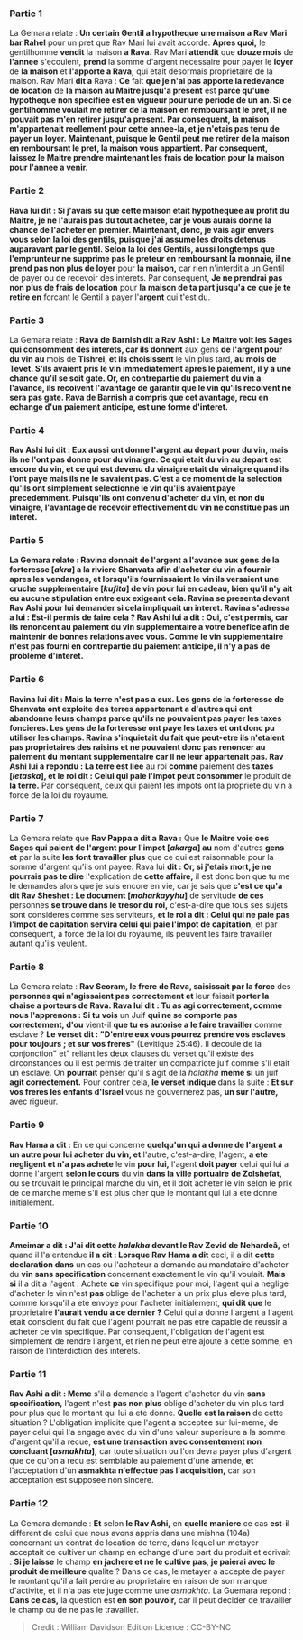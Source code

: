 
### Partie 1
La Gemara relate : <b>Un certain Gentil a hypotheque une maison a Rav Mari bar Rahel</b> pour un pret que Rav Mari lui avait accorde. <b>Apres quoi,</b> le gentilhomme <b>vendit</b> la maison <b>a Rava.</b> Rav Mari <b>attendit</b> que <b>douze mois</b> de <b>l'annee</b> s'ecoulent, <b>prend</b> la somme d'argent necessaire pour payer le <b>loyer</b> de <b>la maison</b> et <b>l'apporte a Rava,</b> qui etait desormais proprietaire de la maison. Rav Mari <b>dit a</b> Rava : <b>Ce</b> fait <b>que je n'ai pas apporte la redevance de location</b> de <b>la maison au Maitre jusqu'a present</b> est <b>parce qu'une <b>hypotheque non specifiee</b> est en vigueur pour une periode de <b>un an. Si</b> ce <b>gentilhomme voulait me retirer</b> de la maison en remboursant le pret, <b>il ne pouvait pas m'en retirer</b> jusqu'a present. Par consequent, la maison m'appartenait reellement pour cette annee-la, et je n'etais pas tenu de payer un loyer. Maintenant, puisque le Gentil peut me retirer de la maison en remboursant le pret, la maison vous appartient. Par consequent, <b>laissez le Maitre prendre maintenant les frais de location</b> pour <b>la maison</b> pour l'annee a venir.

### Partie 2
Rava lui <b>dit : Si j'avais su que</b> cette maison <b>etait hypothequee au profit du Maitre, je ne l'aurais pas du tout achetee</b>, car je vous aurais donne la chance de l'acheter en premier. <b>Maintenant,</b> donc, <b>je vais agir envers vous selon la loi</b> des gentils, puisque j'ai assume les droits detenus auparavant par le gentil. Selon la loi des Gentils, <b>aussi longtemps que</b> l'emprunteur <b>ne supprime pas</b> le preteur <b>en</b> remboursant la <b>monnaie,</b> il ne prend pas non plus de loyer</b> pour <b>la maison,</b> car rien n'interdit a un Gentil de payer ou de recevoir des interets. Par consequent, <b>Je ne prendrai pas non plus de frais de location</b> pour <b>la maison de ta part jusqu'a ce que je te retire en</b> forcant le Gentil a payer l'<b>argent</b> qui t'est du.

### Partie 3
La Gemara relate : <b>Rava de Barnish dit a Rav Ashi : Le Maitre voit les Sages qui consomment des interets, car ils donnent</b> aux gens <b>de l'argent pour du vin au</b> mois de <b>Tishrei, et ils choisissent</b> le vin plus tard, <b>au mois de <b>Tevet.</b> S'ils avaient pris le vin immediatement apres le paiement, il y a une chance qu'il se soit gate. Or, en contrepartie du paiement du vin a l'avance, ils recoivent l'avantage de garantir que le vin qu'ils recoivent ne sera pas gate. Rava de Barnish a compris que cet avantage, recu en echange d'un paiement anticipe, est une forme d'interet.

### Partie 4
Rav Ashi lui <b>dit : Eux aussi ont donne</b> l'argent au depart <b>pour du vin,</b> mais <b>ils ne l'ont pas donne</b> <b>pour du vinaigre. Ce qui etait du vin au depart est</b> encore du <b>vin,</b> et <b>ce qui</b> est devenu du <b>vinaigre etait du vinaigre</b> quand ils l'ont paye mais ils ne le savaient pas. <b>C'est a ce moment</b> de la selection <b>qu'ils</b> ont simplement <b>selectionne</b> le vin qu'ils avaient paye precedemment. Puisqu'ils ont convenu d'acheter du vin, et non du vinaigre, l'avantage de recevoir effectivement du vin ne constitue pas un interet.

### Partie 5
La Gemara relate : <b>Ravina donnait de l'argent</b> a l'avance <b>aux gens de la forteresse [<i>akra</i>] a</b> la riviere <b>Shanvata</b> afin d'acheter du vin a fournir apres les vendanges, <b>et</b> lorsqu'ils fournissaient le vin <b>ils versaient une cruche supplementaire [<i>kufita</i>]</b> de vin <b>pour lui</b> en cadeau, bien qu'il n'y ait eu aucune stipulation entre eux exigeant cela. Ravina <b>se presenta devant Rav Ashi</b> pour lui demander si cela impliquait un interet. Ravina <b>s'adressa a lui : Est-il permis</b> de faire cela ? Rav Ashi <b>lui a dit : Oui,</b> c'est permis, car <b>ils renoncent</b> au paiement du vin supplementaire <b>a votre</b> benefice afin de maintenir de bonnes relations avec vous. Comme le vin supplementaire n'est pas fourni en contrepartie du paiement anticipe, il n'y a pas de probleme d'interet.

### Partie 6
Ravina <b>lui dit : Mais la terre n'est pas a eux.</b> Les gens de la forteresse de Shanvata ont exploite des terres appartenant a d'autres qui ont abandonne leurs champs parce qu'ils ne pouvaient pas payer les taxes foncieres. Les gens de la forteresse ont paye les taxes et ont donc pu utiliser les champs. Ravina s'inquietait du fait que peut-etre ils n'etaient pas proprietaires des raisins et ne pouvaient donc pas renoncer au paiement du montant supplementaire car il ne leur appartenait pas. Rav Ashi lui a repondu : La terre est liee</b> au roi <b>comme</b> paiement des <b>taxes [<i>letaska</i>], et le roi dit : Celui qui paie l'impot peut consommer</b> le produit de <b>la terre.</b> Par consequent, ceux qui paient les impots ont la propriete du vin a force de la loi du royaume.

### Partie 7
La Gemara relate que <b>Rav Pappa a dit a Rava :</b> Que <b>le Maitre voie ces Sages qui paient de l'argent pour l'impot [<i>akarga</i>] au</b> nom d'autres <b>gens et</b> par la suite <b>les font travailler plus</b> que ce qui est raisonnable pour la somme d'argent qu'ils ont payee. Rava lui <b>dit : Or, si j'etais mort, je ne pourrais pas te dire</b> l'explication de <b>cette affaire,</b> il est donc bon que tu me le demandes alors que je suis encore en vie, car je sais que <b>c'est ce qu'a dit Rav Sheshet : Le document [<i>moharkayyhu</i>]</b> de servitude <b>de ces</b> personnes <b>se trouve dans le tresor du roi,</b> c'est-a-dire que tous ses sujets sont consideres comme ses serviteurs, <b>et le roi a dit : Celui qui ne paie pas l'impot de capitation servira celui qui paie l'impot de capitation,</b> et par consequent, a force de la loi du royaume, ils peuvent les faire travailler autant qu'ils veulent.

### Partie 8
La Gemara relate : <b>Rav Seoram, le frere de Rava, saisissait par la force</b> des <b>personnes qui n'agissaient pas</b> <b>correctement et</b> leur faisait <b>porter la chaise a porteurs de Rava. Rava lui dit : Tu as agi correctement, comme nous l'apprenons : Si tu vois</b> un Juif <b>qui ne se comporte pas correctement, d'ou</b> vient-il <b>que tu es autorise a le faire travailler</b> comme esclave ? <b>Le verset dit : "D'entre eux vous pourrez prendre vos esclaves pour toujours ; et sur vos freres"</b> (Levitique 25:46). Il decoule de la conjonction" et" reliant les deux clauses du verset qu'il existe des circonstances ou il est permis de traiter un compatriote juif comme s'il etait un esclave. On <b>pourrait</b> penser qu'il s'agit de la <i>halakha</i> <b>meme si</b> un juif <b>agit correctement.</b> Pour contrer cela, <b>le verset indique</b> dans la suite : <b>Et sur vos freres les enfants d'Israel</b> vous ne gouvernerez pas, <b>un sur l'autre,</b> avec rigueur.

### Partie 9
<b>Rav Hama a dit :</b> En ce qui concerne <b>quelqu'un qui a donne de l'argent a un autre pour lui acheter du vin, et</b> l'autre, c'est-a-dire, l'agent, <b>a ete negligent et n'a pas achete</b> le vin <b>pour lui,</b> l'agent <b>doit payer</b> celui qui lui a donne l'argent <b>selon le cours</b> du vin <b>dans la ville portuaire</b> <b>de Zolshefat,</b> ou se trouvait le principal marche du vin, et il doit acheter le vin selon le prix de ce marche meme s'il est plus cher que le montant qui lui a ete donne initialement.

### Partie 10
<b>Ameimar a dit : J'ai dit cette <i>halakha</i> devant le Rav Zevid de Nehardeâ,</b> et quand il l'a entendue <b>il a dit : Lorsque Rav Hama a dit</b> ceci, il a dit <b>cette declaration dans</b> un cas ou l'acheteur a demande au mandataire d'acheter du <b>vin sans specification</b> concernant exactement le vin qu'il voulait. <b>Mais si</b> il a dit a l'agent : Achete <b>ce</b> vin</b> specifique pour moi, l'agent qui a neglige d'acheter le vin n'est <b>pas</b> oblige de l'acheter a un prix plus eleve plus tard, comme lorsqu'il a ete envoye pour l'acheter initialement, <b>qui dit que</b> le proprietaire <b>l'aurait vendu a ce dernier ?</b> Celui qui a donne l'argent a l'agent etait conscient du fait que l'agent pourrait ne pas etre capable de reussir a acheter ce vin specifique. Par consequent, l'obligation de l'agent est simplement de rendre l'argent, et rien ne peut etre ajoute a cette somme, en raison de l'interdiction des interets.

### Partie 11
<b>Rav Ashi a dit : Meme</b> s'il a demande a l'agent d'acheter du vin <b>sans specification,</b> l'agent n'est <b>pas non plus</b> oblige d'acheter du vin plus tard pour plus que le montant qui lui a ete donne. <b>Quelle est la raison</b> de cette situation ? L'obligation implicite que l'agent a acceptee sur lui-meme, de payer celui qui l'a engage avec du vin d'une valeur superieure a la somme d'argent qu'il a recue, <b>est une transaction avec consentement non concluant [<i>asmakhta</i>],</b> car toute situation ou l'on devra payer plus d'argent que ce qu'on a recu est semblable au paiement d'une amende, <b>et</b> l'acceptation d'un <b>asmakhta</i> n'effectue pas l'acquisition,</b> car son acceptation est supposee non sincere.

### Partie 12
La Gemara demande : <b>Et</b> selon <b>le Rav Ashi,</b> en <b>quelle maniere</b> ce cas <b>est-il</b> different de celui que nous avons appris</b> dans une mishna (104a) concernant un contrat de location de terre, dans lequel un metayer acceptait de cultiver un champ en echange d'une part du produit et ecrivait : <b>Si je laisse</b> le champ <b>en jachere et ne le cultive pas</b>, <b>je paierai avec le produit de meilleure</b> qualite ? Dans ce cas, le metayer a accepte de payer le montant qu'il a fait perdre au proprietaire en raison de son manque d'activite, et il n'a pas ete juge comme une <i>asmakhta</i>. La Guemara repond : <b>Dans ce cas,</b> la question est <b>en son pouvoir,</b> car il peut decider de travailler le champ ou de ne pas le travailler.

>Credit : William Davidson Edition
>Licence : CC-BY-NC